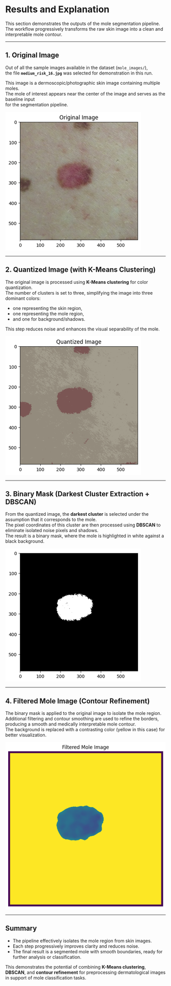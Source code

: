# Results and Explanation

This section demonstrates the outputs of the mole segmentation pipeline.  
The workflow progressively transforms the raw skin image into a clean and interpretable mole contour.

---

## 1. Original Image
Out of all the sample images available in the dataset (`mole_images/`),  
the file **`medium_risk_16.jpg`** was selected for demonstration in this run.  

This image is a dermoscopic/photographic skin image containing multiple moles.  
The mole of interest appears near the center of the image and serves as the baseline input  
for the segmentation pipeline.

![Original Image](original-img.png)

---

## 2. Quantized Image (with K-Means Clustering)
The original image is processed using **K-Means clustering** for color quantization.  
The number of clusters is set to three, simplifying the image into three dominant colors:
- one representing the skin region,  
- one representing the mole region,  
- and one for background/shadows.  

This step reduces noise and enhances the visual separability of the mole.

![Quantized Image](Quantized-img.png)

---

## 3. Binary Mask (Darkest Cluster Extraction + DBSCAN)
From the quantized image, the **darkest cluster** is selected under the assumption that it corresponds to the mole.  
The pixel coordinates of this cluster are then processed using **DBSCAN** to eliminate isolated noise pixels and shadows.  
The result is a binary mask, where the mole is highlighted in white against a black background.

![Binary Mask](Binary-img.png)

---

## 4. Filtered Mole Image (Contour Refinement)
The binary mask is applied to the original image to isolate the mole region.  
Additional filtering and contour smoothing are used to refine the borders, producing a smooth and medically interpretable mole contour.  
The background is replaced with a contrasting color (yellow in this case) for better visualization.

![Filtered Mole Image](Filtered-mole-img.png)

---

## Summary
- The pipeline effectively isolates the mole region from skin images.  
- Each step progressively improves clarity and reduces noise.  
- The final result is a segmented mole with smooth boundaries, ready for further analysis or classification.  

This demonstrates the potential of combining **K-Means clustering**, **DBSCAN**, and **contour refinement** for preprocessing dermatological images in support of mole classification tasks.

